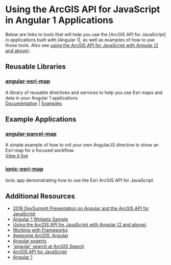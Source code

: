 # Using the ArcGIS API for JavaScript in Angular 1 Applications

Below are links to tools that will help you use the [ArcGIS API for JavaScript] in applications built with [Angular 1], as well as examples of how to use those tools. Also see [using the ArcGIS API for JavaScript with Angular (2 and above)](../angular).

## Reusable Libraries
### [angular-esri-map](https://github.com/Esri/angular-esri-map)
A library of reusable directives and services to help you use Esri maps and data in your Angular 1 applications
<br />[Documentation](http://esri.github.io/angular-esri-map/docs/#/api) | [Examples](http://esri.github.io/angular-esri-map/)

## Example Applications
### [angular-parcel-map](https://github.com/tomwayson/angular-parcel-map)
A simple example of how to roll your own AngularJS directive to show an Esri map for a focused workflow.
<br/> [View it live](http://tomwayson.github.io/angular-parcel-map/)

### [ionic-esri-map](https://github.com/jwasilgeo/ionic-esri-map)
Ionic app demonstrating how to use the Esri ArcGIS API for JavaScript

## Additional Resources
 - [2016 DevSummit Presentation on Angular and the ArcGIS API for JavaScript](https://jwasilgeo.github.io/esri-jsapi-and-angular-whats-next-dev-summit-2016/#/)
 - [Angular 1 Widgets Sample](https://developers.arcgis.com/javascript/latest/sample-code/widgets-frameworks-angular/index.html)
 - [Using the ArcGIS API for JavaScript with Angular (2 and above)](../angular)
 - [Working with Frameworks](../)
 - [Awesome ArcGIS: Angular ](https://esri-es.github.io/awesome-arcgis/front-end/technologies/angular/)
 - [Angular experts](https://esri-es.github.io/arcgis-experts/?topic=AngularJS)
 - ['angular' search at ArcGIS Search](https://esri-es.github.io/arcgis-search/?search=angular)
 - [ArcGIS API for JavaScript](https://developers.arcgis.com/javascript/)
 - [Angular 1](https://angularjs.org/)
